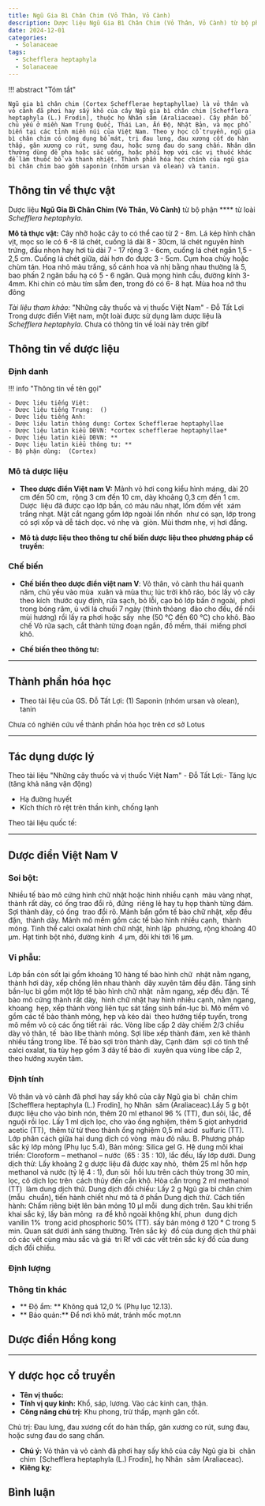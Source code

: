 ```yaml
---
title: Ngũ Gia Bì Chân Chim (Vỏ Thân, Vỏ Cành)
description: Dược liệu Ngũ Gia Bì Chân Chim (Vỏ Thân, Vỏ Cành) từ bộ phận  từ loài *Schefflera heptaphyla*
date: 2024-12-01
categories:
  - Solanaceae
tags:
  - Schefflera heptaphyla
  - Solanaceae
---
```

!!! abstract "Tóm tắt"

    Ngũ gia bì chân chim (Cortex Schefflerae heptaphyllae) là vỏ thân và vỏ cành đã phơi hay sấy khô của cây Ngũ gia bì chân chim [Schefflera heptaphyla (L.) Frodin], thuộc họ Nhân sâm (Araliaceae). Cây phân bố chủ yếu ở miền Nam Trung Quốc, Thái Lan, Ấn Độ, Nhật Bản, và mọc phổ biến tại các tỉnh miền núi của Việt Nam. Theo y học cổ truyền, ngũ gia bì chân chim có công dụng bổ mát, trị đau lưng, đau xương cốt do hàn thấp, gân xương co rút, sưng đau, hoặc sưng đau do sang chấn. Nhân dân thường dùng để pha hoặc sắc uống, hoặc phối hợp với các vị thuốc khác để làm thuốc bổ và thanh nhiệt. Thành phần hóa học chính của ngũ gia bì chân chim bao gồm saponin (nhóm ursan và olean) và tanin.

## Thông tin về thực vật


Dược liệu **Ngũ Gia Bì Chân Chim (Vỏ Thân, Vỏ Cành)** từ bộ phận **** từ loài *Schefflera heptaphyla*.

**Mô tả thực vật:** Cây nhỡ hoặc cây to có thể cao từ 2 - 8m. Lá kép hình chân vịt, mọc so le có 6 -8 lá chét, cuống lá dài 8 - 30cm, lá chét nguyên hình trứng, đầu nhọn hay hơi tù dài 7 - 17 rộng 3 - 6cm, cuống lá chét ngắn 1,5 - 2,5 cm. Cuống lá chét giữa, dài hơn đo được 3 - 5cm. Cụm hoa chùy hoặc chùm tán. Hoa nhỏ màu trắng, số cánh hoa và nhị bằng nhau thường là 5, bao phấn 2 ngăn bầu hạ có 5 - 6 ngăn. Quả mọng hình cầu, đường kính 3-4mm. Khi chín có màu tím sẫm đen, trong đó có 6- 8 hạt. Mùa hoa nở thu đông

*Tài liệu tham khảo:* "Những cây thuốc và vị thuốc Việt Nam" - Đỗ Tất Lợi 
Trong dược điển Việt nam, một loài được sử dụng làm dược liệu là *Schefflera heptaphyla*. 
Chưa có thông tin về loài này trên gibf


## Thông tin về dược liệu 

### Định danh

!!! info "Thông tin về tên gọi"

    - Dược liệu tiếng Việt: 
    - Dược liệu tiếng Trung:  ()
    - Dược liệu tiếng Anh: 
    - Dược liệu latin thông dụng: Cortex Schefflerae heptaphyllae
    - Dược liệu latin kiểu DĐVN: *cortex schefflerae heptaphyllae*
    - Dược liệu latin kiểu DĐVN: **
    - Dược liệu latin kiểu thông tư: **
    - Bộ phận dùng:  (Cortex)

### Mô tả dược liệu 

- **Theo dược điển Việt nam V:** Mảnh vỏ hơi cong kiểu hình máng, dài 20 cm đến 50 cm,  rộng 3 cm đến 10 cm, dày khoảng 0,3 cm đến 1 cm. Dược  liệu đã được cạo lớp bần, có màu nâu nhạt, lốm đốm vết  xám trắng nhạt. Mặt cắt ngang gồm lớp ngoài lổn nhổn  như có sạn, lớp trong có sợi xốp và dễ tách dọc. vỏ nhẹ và  giòn. Mùi thơm nhẹ, vị hơi đắng.

- **Mô tả dược liệu theo thông tư chế biến dược liệu theo phương pháp cổ truyền:** 

### Chế biến 

- **Chế biến theo dược điển việt nam V**: Vỏ thân, vỏ cành thu hái quanh năm, chủ yếu vào mùa  xuân và mùa thu; lúc trời khô ráo, bóc lấy vỏ cây theo kích  thước quy định, rửa sạch, bỏ lỗi, cạo bỏ lớp bần ờ ngoài,  phơi trong bóng râm, ủ với lá chuối 7 ngày (thình thỏang  đảo cho đều, để nổi mùi hương) rồi lấy ra phơi hoặc sấy  nhẹ (50 °C đến 60 °C) cho khô. Bào chế Vỏ rửa sạch, cắt thành từng đoạn ngắn, đồ mềm, thái  miếng phơi khô.

- **Chế biến theo thông tư:** 

--- 

## Thành phần hóa học

- Theo tài liệu của GS. Đỗ Tất Lợi:  (1) Saponin (nhóm ursan và olean), tanin
    
Chưa có nghiên cứu về thành phần hóa học trên cơ sở Lotus

---

## Tác dụng dược lý

Theo tài liệu "Những cây thuốc và vị thuốc Việt Nam" - Đỗ Tất Lợi:- Tăng lực (tăng khả năng vận động) 
- Hạ đường huyết
- Kích thích rõ rệt trên thần kinh, chống lạnh

Theo tài liệu quốc tế: 

---

## Dược điển Việt Nam V

### Soi bột:

Nhiều tế bào mô cứng hình chữ nhật hoặc hình nhiều cạnh  màu vàng nhạt, thành rất dày, có ống trao đổi rõ, đứng  riêng lẻ hay tụ họp thành từng đám. Sợi thành dày, có ống  trao đổi rõ. Mảnh bẩn gồm tế bào chữ nhật, xếp đều đặn,  thành dày. Mảnh mô mềm gồm các tế bào hình nhiều cạnh,  thành mỏng. Tinh thể calci oxalat hình chữ nhật, hình lập  phương, rộng khoảng 40 µm. Hạt tinh bột nhỏ, đường kính  4 µm, đôi khi tới 16 µm.

<!-- Hình ảnh soi bột sẽ được tự động chèn vào đây sau -->

### Vi phẫu:

Lớp bần còn sốt lại gồm khoảng 10 hàng tế bào hình chữ  nhật nằm ngang, thành hơi dày, xếp chồng lên nhau thành  dãy xuyên tâm đều đặn. Tầng sinh bần-lục bì gồm một lớp tế bào hình chữ nhật  nằm ngang, xếp đều đặn. Tế bào mô cứng thành rất dày,  hình chữ nhật hay hình nhiều cạnh, nằm ngang, khoang  hẹp, xếp thành vòng liên tục sát tầng sinh bần-lục bì. Mô mềm vỏ gồm các tế bào thành mỏng, hẹp và kéo dài  theo hướng tiếp tuyến, trong mô mềm vỏ cỏ các ống tiết rải  rác. Vòng libe cấp 2 dày chiếm 2/3 chiều dày vỏ thân, tế  bào libe thành mỏng. Sợi libe xếp thành đám, xen kẽ thành  nhiều tầng trong libe. Tế bào sợi tròn thành dày, Cạnh đám  sợi có tinh thể calci oxalat, tia tủy hẹp gồm 3 dãy tế bào đi  xuyên qua vùng libe cấp 2, theo hướng xuyên tâm.

<!-- Hình ảnh vi phẫu sẽ được tự động chèn vào đây sau -->

### Định tính

Vỏ thân và vỏ cành đã phơi hay sấy khô của cây Ngũ gia bì  chân chim  [Schefflera heptaphyla (L.) Frodin], họ Nhân  sâm (Araliaceac).Lấy 5 g bột được liệu cho vào bình nón, thêm 20 ml ethanol 96 % (TT), đun sôi, lắc, để nguội rồi lọc. Lấy 1 ml dịch lọc, cho vào ống nghiệm, thêm 5 giọt anhydrid  acetic (TT),  thêm từ từ theo thành ống nghiệm 0,5 ml acid  sulfuric (TT). Lớp phân cách giữa hai dung dịch có vòng  màu đỏ nâu. B. Phương pháp sắc ký lớp mỏng (Phụ lục 5.4), Bản mỏng: Silica gel G. Hệ dung môi khai triển: Cloroform – methanol – nước  (65 : 35 : 10), lắc đều, lấy lớp dưới. Dung dịch thử: Lấy khoảng 2 g dược liệu đã được xay nhỏ,  thêm 25 ml hỗn hợp methanol và nước (tỷ lệ 4 : 1), đun sôi  hồi lưu trên cách thủy trong 30 min, lọc, cô dịch lọc trên  cách thủy đến cắn khô. Hòa cắn trong 2 ml methanol (TT)  làm dung dịch thử. Dung dịch đối chiếu: Lấy 2 g Ngũ gia bì chân chim (mẫu  chuẩn), tiến hành chiết như mô tả ở phần Dung dịch thử. Cách tiến hành: Chấm riêng biệt lên bản mỏng 10 µl mỗi  dung dịch trên. Sau khi triển khai sắc ký, lấy bản mỏng  ra để khô ngoài không khí, phun  dung dịch vanilin 1%  trong acid phosphoric 50% (TT). sấy bản mỏng ở 120 ° C trong 5 min. Quan sát dưới ảnh sáng thường. Trên sắc ký  đồ của dung dịch thử phải có các vết cùng màu sắc và giá  tri Rf với các vết trên sắc ký đồ của dung dịch đối chiếu.

### Định lượng



### Thông tin khác 

- ** Độ ẩm: ** Không quá 12,0 % (Phụ lục 12.13).
- ** Bảo quản:** Để nơi khô mát, tránh mốc mọt.nn

## Dược điển Hồng kong

<!-- PDF sẽ được tự động chèn vào đây sau -->


---

## Y dược học cổ truyền

- **Tên vị thuốc:** 
- **Tính vị quy kinh:** Khổ, sáp, lương. Vào các kinh can, thận.
- **Công năng chủ trị:** Khu phong, trừ thấp, mạnh gân cốt.

Chủ trị: Đau lưng, đau xương cốt do hàn thấp, gân xương co rút, sưng đau, hoặc sưng đau do sang chấn.
- **Chú ý:** Vỏ thân và vỏ cành đã phơi hay sấy khô của cây Ngũ gia bì  chân chim  [Schefflera heptaphyla (L.) Frodin], họ Nhân  sâm (Araliaceac).
- **Kiêng kỵ:** 



## Bình luận

<div id="giscus-container"></div>
<script src="https://giscus.app/client.js"
        data-repo="hoangson0787/CSDL-duoc-lieu"
        data-repo-id="R_kgDONbMRNA"
        data-category="Duoc lieu"
        data-category-id="DIC_kwDONbMRNM4ClklR"
        data-mapping="pathname"
        data-strict="0"
        data-reactions-enabled="1"
        data-emit-metadata="1"
        data-input-position="bottom"
        data-theme="light"
        data-lang="en"
        crossorigin="anonymous"
        async>
</script>

